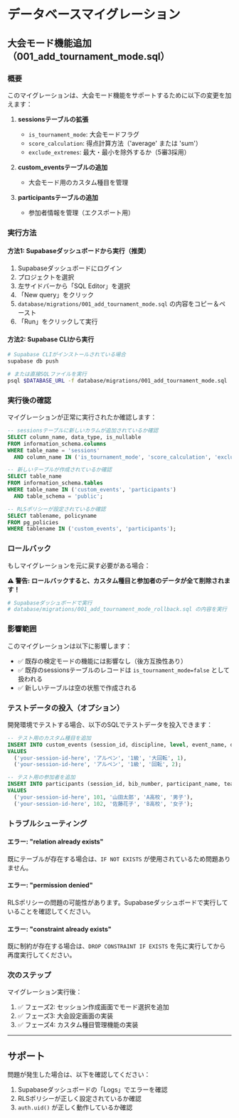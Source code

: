 # データベースマイグレーション

## 大会モード機能追加（001_add_tournament_mode.sql）

### 概要

このマイグレーションは、大会モード機能をサポートするために以下の変更を加えます：

1. **sessionsテーブルの拡張**
   - `is_tournament_mode`: 大会モードフラグ
   - `score_calculation`: 得点計算方法（'average' または 'sum'）
   - `exclude_extremes`: 最大・最小を除外するか（5審3採用）

2. **custom_eventsテーブルの追加**
   - 大会モード用のカスタム種目を管理

3. **participantsテーブルの追加**
   - 参加者情報を管理（エクスポート用）

### 実行方法

#### 方法1: Supabaseダッシュボードから実行（推奨）

1. Supabaseダッシュボードにログイン
2. プロジェクトを選択
3. 左サイドバーから「SQL Editor」を選択
4. 「New query」をクリック
5. `database/migrations/001_add_tournament_mode.sql` の内容をコピー＆ペースト
6. 「Run」をクリックして実行

#### 方法2: Supabase CLIから実行

```bash
# Supabase CLIがインストールされている場合
supabase db push

# または直接SQLファイルを実行
psql $DATABASE_URL -f database/migrations/001_add_tournament_mode.sql
```

### 実行後の確認

マイグレーションが正常に実行されたか確認します：

```sql
-- sessionsテーブルに新しいカラムが追加されているか確認
SELECT column_name, data_type, is_nullable
FROM information_schema.columns
WHERE table_name = 'sessions'
  AND column_name IN ('is_tournament_mode', 'score_calculation', 'exclude_extremes');

-- 新しいテーブルが作成されているか確認
SELECT table_name
FROM information_schema.tables
WHERE table_name IN ('custom_events', 'participants')
  AND table_schema = 'public';

-- RLSポリシーが設定されているか確認
SELECT tablename, policyname
FROM pg_policies
WHERE tablename IN ('custom_events', 'participants');
```

### ロールバック

もしマイグレーションを元に戻す必要がある場合：

**⚠️ 警告: ロールバックすると、カスタム種目と参加者のデータが全て削除されます！**

```bash
# Supabaseダッシュボードで実行
# database/migrations/001_add_tournament_mode_rollback.sql の内容を実行
```

### 影響範囲

このマイグレーションは以下に影響します：

- ✅ 既存の検定モードの機能には影響なし（後方互換性あり）
- ✅ 既存のsessionsテーブルのレコードは `is_tournament_mode=false` として扱われる
- ✅ 新しいテーブルは空の状態で作成される

### テストデータの投入（オプション）

開発環境でテストする場合、以下のSQLでテストデータを投入できます：

```sql
-- テスト用のカスタム種目を追加
INSERT INTO custom_events (session_id, discipline, level, event_name, display_order)
VALUES
  ('your-session-id-here', 'アルペン', '1級', '大回転', 1),
  ('your-session-id-here', 'アルペン', '1級', '回転', 2);

-- テスト用の参加者を追加
INSERT INTO participants (session_id, bib_number, participant_name, team, category)
VALUES
  ('your-session-id-here', 101, '山田太郎', 'A高校', '男子'),
  ('your-session-id-here', 102, '佐藤花子', 'B高校', '女子');
```

### トラブルシューティング

#### エラー: "relation already exists"

既にテーブルが存在する場合は、`IF NOT EXISTS` が使用されているため問題ありません。

#### エラー: "permission denied"

RLSポリシーの問題の可能性があります。Supabaseダッシュボードで実行していることを確認してください。

#### エラー: "constraint already exists"

既に制約が存在する場合は、`DROP CONSTRAINT IF EXISTS` を先に実行してから再度実行してください。

### 次のステップ

マイグレーション実行後：

1. ✅ フェーズ2: セッション作成画面でモード選択を追加
2. ✅ フェーズ3: 大会設定画面の実装
3. ✅ フェーズ4: カスタム種目管理機能の実装

---

## サポート

問題が発生した場合は、以下を確認してください：

1. Supabaseダッシュボードの「Logs」でエラーを確認
2. RLSポリシーが正しく設定されているか確認
3. `auth.uid()` が正しく動作しているか確認
